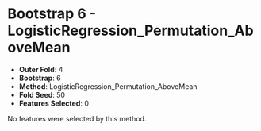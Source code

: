# Bootstrap 6 - LogisticRegression_Permutation_AboveMean

- **Outer Fold**: 4
- **Bootstrap**: 6
- **Method**: LogisticRegression_Permutation_AboveMean
- **Fold Seed**: 50
- **Features Selected**: 0

No features were selected by this method.
